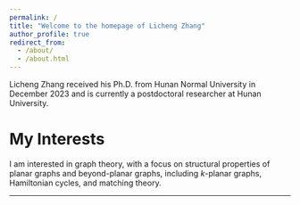 ```yaml
---
permalink: /
title: "Welcome to the homepage of Licheng Zhang"
author_profile: true
redirect_from: 
  - /about/
  - /about.html
---
```


Licheng Zhang received his Ph.D. from Hunan Normal University in December 2023 and is currently a postdoctoral researcher at Hunan University.

My Interests
======
I am interested in graph theory, with a focus on structural properties of planar graphs and beyond-planar graphs, including $`k`$-planar graphs, Hamiltonian cycles, and matching theory.


------
